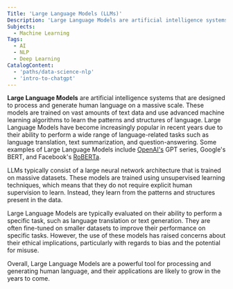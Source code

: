 ```yaml
---
Title: 'Large Language Models (LLMs)'
Description: 'Large Language Models are artificial intelligence systems that are designed to process and generate human language on a massive scale.'
Subjects:
  - Machine Learning
Tags:
  - AI
  - NLP
  - Deep Learning
CatalogContent:
  - 'paths/data-science-nlp'
  - 'intro-to-chatgpt'
---
```


**Large Language Models** are artificial intelligence systems that are designed to process and generate human language on a massive scale. These models are trained on vast amounts of text data and use advanced machine learning algorithms to learn the patterns and structures of language. Large Language Models have become increasingly popular in recent years due to their ability to perform a wide range of language-related tasks such as language translation, text summarization, and question-answering. Some examples of Large Language Models include [OpenAI's](https://openai.com) GPT series, Google's BERT, and Facebook's [RoBERTa](https://www.open-roberta.org).

LLMs typically consist of a large neural network architecture that is trained on massive datasets. These models are trained using unsupervised learning techniques, which means that they do not require explicit human supervision to learn. Instead, they learn from the patterns and structures present in the data.

Large Language Models are typically evaluated on their ability to perform a specific task, such as language translation or text generation. They are often fine-tuned on smaller datasets to improve their performance on specific tasks. However, the use of these models has raised concerns about their ethical implications, particularly with regards to bias and the potential for misuse.

Overall, Large Language Models are a powerful tool for processing and generating human language, and their applications are likely to grow in the years to come.
